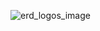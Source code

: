 
![erd_logos_image](https://user-images.githubusercontent.com/46710160/178092967-ea5e5eff-f594-470b-b263-dd7499f6e7a6.JPG)
